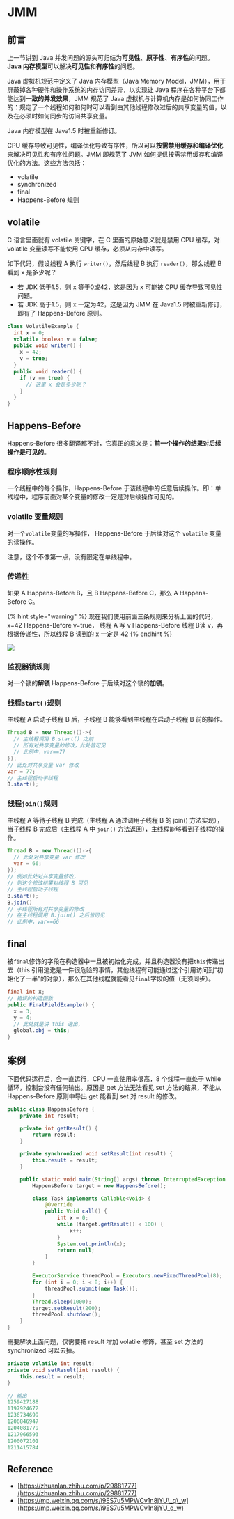 # JMM

## 前言

上一节讲到 Java 并发问题的源头可归结为**可见性**、**原子性**、**有序性**的问题。**Java 内存模型**可以解决**可见性**和**有序性**的问题。

Java 虚拟机规范中定义了 Java 内存模型（Java Memory Model，JMM），用于屏蔽掉各种硬件和操作系统的内存访问差异，以实现让 Java 程序在各种平台下都能达到**一致的并发效果**，JMM 规范了 Java 虚拟机与计算机内存是如何协同工作的：规定了一个线程如何和何时可以看到由其他线程修改过后的共享变量的值，以及在必须时如何同步的访问共享变量。

Java 内存模型在 Java1.5 时被重新修订。

CPU 缓存导致可见性，编译优化导致有序性，所以可以**按需禁用缓存和编译优化**来解决可见性和有序性问题。JMM 即规范了 JVM 如何提供按需禁用缓存和编译优化的方法。这些方法包括：

* volatile
* synchronized
* final
* Happens-Before 规则

## volatile

C 语言里面就有 volatile 关键字，在 C 里面的原始意义就是禁用 CPU 缓存，对 volatile 变量读写不能使用 CPU 缓存，必须从内存中读写。

如下代码，假设线程 A 执行 `writer()`，然后线程 B 执行 `reader()`，那么线程 B 看到 x 是多少呢？

* 若 JDK 低于1.5，则 x 等于0或42，这是因为 x 可能被 CPU 缓存导致可见性问题。
* 若 JDK 高于1.5，则 x 一定为42，这是因为 JMM 在 Java1.5 时被重新修订，即有了 Happens-Before 原则。

```java
class VolatileExample {
  int x = 0;
  volatile boolean v = false;
  public void writer() {
    x = 42;
    v = true;
  }
  public void reader() {
    if (v == true) {
      // 这里 x 会是多少呢？
    }
  }
}
```

## Happens-Before

Happens-Before 很多翻译都不对，它真正的意义是：**前一个操作的结果对后续操作是可见的**。

### 程序顺序性规则

一个线程中的每个操作，Happens-Before 于该线程中的任意后续操作。即：单线程中，程序前面对某个变量的修改一定是对后续操作可见的。

### volatile 变量规则

对一个`volatile`变量的写操作， Happens-Before 于后续对这个 `volatile` 变量的读操作。

注意，这个不像第一点，没有限定在单线程中。

### 传递性

如果 A Happens-Before B，且 B Happens-Before C，那么 A Happens-Before C。

{% hint style="warning" %}
现在我们使用前面三条规则来分析上面的代码，x=42 Happens-Before v=true， 线程 A 写 v Happens-Before 线程 B读 v，再根据传递性，所以线程 B 读到的 x 一定是 42
{% endhint %}

![](../../.gitbook/assets/image%20%28107%29.png)

### 监视器锁规则

对一个锁的**解锁** Happens-Before 于后续对这个锁的**加锁**。

### 线程`start()`规则

主线程 A 启动子线程 B 后，子线程 B 能够看到主线程在启动子线程 B 前的操作。

```java
Thread B = new Thread(()->{
  // 主线程调用 B.start() 之前
  // 所有对共享变量的修改，此处皆可见
  // 此例中，var==77
});
// 此处对共享变量 var 修改
var = 77;
// 主线程启动子线程
B.start();
```

### 线程`join()`规则

主线程 A 等待子线程 B 完成（主线程 A 通过调用子线程 B 的 join\(\) 方法实现），当子线程 B 完成后（主线程 A 中 `join()` 方法返回），主线程能够看到子线程的操作。

```java
Thread B = new Thread(()->{
  // 此处对共享变量 var 修改
  var = 66;
});
// 例如此处对共享变量修改，
// 则这个修改结果对线程 B 可见
// 主线程启动子线程
B.start();
B.join()
// 子线程所有对共享变量的修改
// 在主线程调用 B.join() 之后皆可见
// 此例中，var==66
```

## final

被`final`修饰的字段在构造器中一旦被初始化完成，并且构造器没有把`this`传递出去（this 引用逃逸是一件很危险的事情，其他线程有可能通过这个引用访问到“初始化了一半”的对象），那么在其他线程就能看见`final`字段的值（无须同步）。

```java
final int x;
// 错误的构造函数
public FinalFieldExample() { 
  x = 3;
  y = 4;
  // 此处就是讲 this 逸出，
  global.obj = this;
}
```

## 案例

下面代码运行后，会一直运行，CPU 一直使用率很高，8 个线程一直处于 while 循环，控制台没有任何输出。原因是 get 方法无法看见 set 方法的结果，不能从 Happens-Before 原则中导出 get 能看到 set 对 result 的修改。

```java
public class HappensBefore {
    private int result;

    private int getResult() {
        return result;
    }

    private synchronized void setResult(int result) {
        this.result = result;
    }

    public static void main(String[] args) throws InterruptedException {
        HappensBefore target = new HappensBefore();

        class Task implements Callable<Void> {
            @Override
            public Void call() {
                int x = 0;
                while (target.getResult() < 100) {
                    x++;
                }
                System.out.println(x);
                return null;
            }
        }

        ExecutorService threadPool = Executors.newFixedThreadPool(8);
        for (int i = 0; i < 8; i++) {
            threadPool.submit(new Task());
        }
        Thread.sleep(1000);
        target.setResult(200);
        threadPool.shutdown();
    }
}
```

需要解决上面问题，仅需要把 result 增加 volatile 修饰，甚至 set 方法的 synchronized 可以去掉。

```java
private volatile int result;
private void setResult(int result) {
    this.result = result;
}

// 输出
1259427188
1197924672
1236734699
1206846947
1204081779
1217966593
1200072101
1211415784
```

## Reference

* [https://zhuanlan.zhihu.com/p/29881777](https://zhuanlan.zhihu.com/p/29881777)
* [https://mp.weixin.qq.com/s/i9ES7u5MPWCv1n8jYU\_q\_w](https://mp.weixin.qq.com/s/i9ES7u5MPWCv1n8jYU_q_w)

